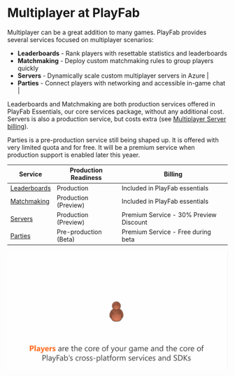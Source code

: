 # Multiplayer at PlayFab

Multiplayer can be a great addition to many games. PlayFab provides several services focused on multiplayer scenarios:

- **Leaderboards** - Rank players with resettable statistics and leaderboards
- **Matchmaking** - Deploy custom matchmaking rules to group players quickly
- **Servers** - Dynamically scale custom multiplayer servers in Azure |
- **Parties** - Connect players with networking and accessible in-game chat |

Leaderboards and Matchmaking are both production services offered in PlayFab Essentials, our core services package, without any additional cost. Servers is also a production service, but costs extra (see [Multiplayer Server billing](./servers/billing-for-thunderhead.md)). 

Parties is a pre-production service still being shaped up. It is offered with very limited quota and for free. It will be a premium service when production support is enabled later this yeaer. 

|Service|Production Readiness|Billing|
|--|--|--|
|[Leaderboards](../social/tournaments-leaderboards/using-resettable-statistics-and-leaderboards.md)|Production|Included in PlayFab essentials| 
|[Matchmaking](./matchmaking/index.md)|Production (Preview)|Included in PlayFab essentials| 
|[Servers](./servers/index.md)|Production (Preview)|Premium Service - 30% Preview Discount| 
|[Parties](./networking/index.md)|Pre-production (Beta)|Premium Service - Free during beta| 


![Multiplayer Animation](./servers/media/tutorials/Multiplayer-Animation.gif)
